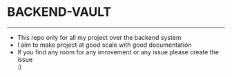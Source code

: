 # BACKEND-VAULT
---
- This repo only for all my project over the backend system 
- I aim to make project at good scale with good documentation
- If you find any room for any imrovement or any issue please create the issue  
:)
